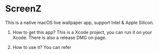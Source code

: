 # ScreenZ

This is a native macOS live wallpaper app, support Intel & Apple Silicon.

1. How to get this app?
This is a Xcode project, you can run it on your Xcode. There is also a release DMG on page.

2. How to use it?
You can refer []()
